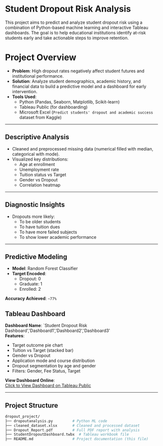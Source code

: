 # Student Dropout Risk Analysis

This project aims to predict and analyze student dropout risk using a combination of Python-based machine learning and interactive Tableau dashboards.
The goal is to help educational institutions identify at-risk students early and take actionable steps to improve retention.


# Project Overview

- **Problem**: High dropout rates negatively affect student futures and institutional performance.
- **Solution**: Analyze student demographics, academic history, and financial data to build a predictive model and a dashboard for early intervention.
- **Tools Used**:
  - Python (Pandas, Seaborn, Matplotlib, Scikit-learn)
  - Tableau Public (for dashboarding)
  - Microsoft Excel (`Predict students' dropout and academic success` dataset from Kaggle)

---

##  Descriptive Analysis

- Cleaned and preprocessed missing data (numerical filled with median, categorical with mode).
- Visualized key distributions:
  - Age at enrollment
  - Unemployment rate
  - Tuition status vs Target
  - Gender vs Dropout
  - Correlation heatmap

---

## Diagnostic Insights

- Dropouts more likely:
  - To be older students
  - To have tuition dues
  - To have more failed subjects
  - To show lower academic performance

---

## Predictive Modeling

- **Model**: Random Forest Classifier
- **Target Encoded**:
  - Dropout: 0
  - Graduate: 1
  - Enrolled: 2

**Accuracy Achieved**: `~77%`
## Tableau Dashboard

**Dashboard Name**: `Student Dropout Risk Dashboard','Dashboard1','Dashboard2','Dashboard3'  
**Features**:
- Target outcome pie chart
- Tuition vs Target (stacked bar)
- Gender vs Dropout
- Application mode and course distribution
- Dropout segmentation by age and gender
- Filters: Gender, Fee Status, Target

 **View Dashboard Online**:  
 [Click to View Dashboard on Tableau Public](https://public.tableau.com/app/profile/naga.anusha.pusuluri/vizzes)

---

## Project Structure

```bash
dropout_project/
├── dropoutanalysis.py         # Python ML code
├── cleaned_dataset.xlsx       # Cleaned and processed dataset
├── Dropout_Report.pdf         # Full PDF report with analysis
├── StudentDropoutDashboard.twbx  # Tableau workbook file
├── README.md                  # Project documentation (this file)

